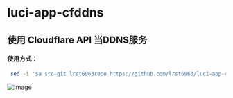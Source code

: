 # luci-app-cfddns
## 使用 Cloudflare API 当DDNS服务
#### 使用方式：

```bash
 sed -i '$a src-git lrst6963repo https://github.com/lrst6963/luci-app-cfddns' feeds.conf.default
```
![image](https://github.com/user-attachments/assets/eb603f3e-a42d-4c0c-8f70-6b1a0c13492f)
